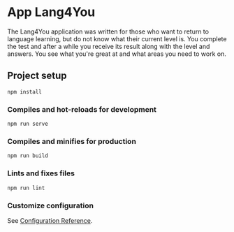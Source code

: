 # App Lang4You
The Lang4You application was written for those who want to return to language learning, but do not know what their current level is. You complete the test and after a while you receive its result along with the level and answers. You see what you're great at and what areas you need to work on.

## Project setup
```
npm install
```

### Compiles and hot-reloads for development
```
npm run serve
```

### Compiles and minifies for production
```
npm run build
```

### Lints and fixes files
```
npm run lint
```

### Customize configuration
See [Configuration Reference](https://cli.vuejs.org/config/).
